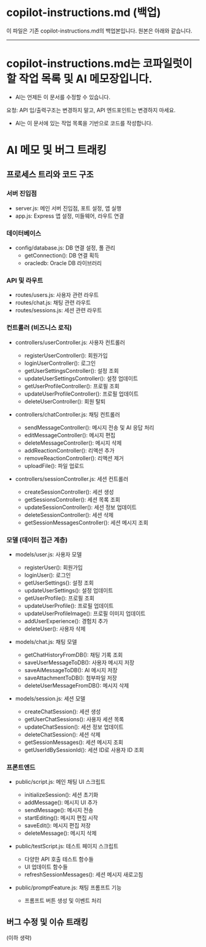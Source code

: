 # copilot-instructions.md (백업)

이 파일은 기존 copilot-instructions.md의 백업본입니다. 원본은 아래와 같습니다.

---

# copilot-instructions.md는 코파일럿이 할 작업 목록 및 AI 메모장입니다.
- AI는 언제든 이 문서를 수정할 수 있습니다.

요청: API 입/출력구조는 변경하지 말고, API 엔드포인트는 변경하지 마세요.
- AI는 이 문서에 있는 작업 목록을 기반으로 코드를 작성합니다.

# AI 메모 및 버그 트래킹

## 프로세스 트리와 코드 구조

### 서버 진입점
- server.js: 메인 서버 진입점, 포트 설정, 앱 실행
- app.js: Express 앱 설정, 미들웨어, 라우트 연결

### 데이터베이스
- config/database.js: DB 연결 설정, 풀 관리
  - getConnection(): DB 연결 획득
  - oracledb: Oracle DB 라이브러리

### API 및 라우트
- routes/users.js: 사용자 관련 라우트
- routes/chat.js: 채팅 관련 라우트
- routes/sessions.js: 세션 관련 라우트

### 컨트롤러 (비즈니스 로직)
- controllers/userController.js: 사용자 컨트롤러
  - registerUserController(): 회원가입
  - loginUserController(): 로그인
  - getUserSettingsController(): 설정 조회
  - updateUserSettingsController(): 설정 업데이트
  - getUserProfileController(): 프로필 조회
  - updateUserProfileController(): 프로필 업데이트
  - deleteUserController(): 회원 탈퇴

- controllers/chatController.js: 채팅 컨트롤러
  - sendMessageController(): 메시지 전송 및 AI 응답 처리
  - editMessageController(): 메시지 편집
  - deleteMessageController(): 메시지 삭제
  - addReactionController(): 리액션 추가
  - removeReactionController(): 리액션 제거
  - uploadFile(): 파일 업로드

- controllers/sessionController.js: 세션 컨트롤러
  - createSessionController(): 세션 생성
  - getSessionsController(): 세션 목록 조회
  - updateSessionController(): 세션 정보 업데이트
  - deleteSessionController(): 세션 삭제
  - getSessionMessagesController(): 세션 메시지 조회

### 모델 (데이터 접근 계층)
- models/user.js: 사용자 모델
  - registerUser(): 회원가입
  - loginUser(): 로그인
  - getUserSettings(): 설정 조회
  - updateUserSettings(): 설정 업데이트
  - getUserProfile(): 프로필 조회
  - updateUserProfile(): 프로필 업데이트
  - updateUserProfileImage(): 프로필 이미지 업데이트
  - addUserExperience(): 경험치 추가
  - deleteUser(): 사용자 삭제

- models/chat.js: 채팅 모델
  - getChatHistoryFromDB(): 채팅 기록 조회
  - saveUserMessageToDB(): 사용자 메시지 저장
  - saveAiMessageToDB(): AI 메시지 저장
  - saveAttachmentToDB(): 첨부파일 저장
  - deleteUserMessageFromDB(): 메시지 삭제

- models/session.js: 세션 모델
  - createChatSession(): 세션 생성
  - getUserChatSessions(): 사용자 세션 목록
  - updateChatSession(): 세션 정보 업데이트
  - deleteChatSession(): 세션 삭제
  - getSessionMessages(): 세션 메시지 조회
  - getUserIdBySessionId(): 세션 ID로 사용자 ID 조회

### 프론트엔드
- public/script.js: 메인 채팅 UI 스크립트
  - initializeSession(): 세션 초기화
  - addMessage(): 메시지 UI 추가
  - sendMessage(): 메시지 전송
  - startEditing(): 메시지 편집 시작
  - saveEdit(): 메시지 편집 저장
  - deleteMessage(): 메시지 삭제

- public/testScript.js: 테스트 페이지 스크립트
  - 다양한 API 호출 테스트 함수들
  - UI 업데이트 함수들
  - refreshSessionMessages(): 세션 메시지 새로고침

- public/promptFeature.js: 채팅 프롬프트 기능
  - 프롬프트 버튼 생성 및 이벤트 처리

## 버그 수정 및 이슈 트래킹
(이하 생략)
